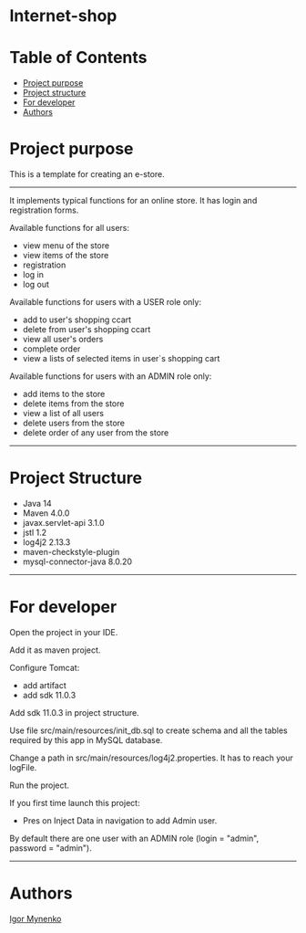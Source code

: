# Internet-shop
# Table of Contents
* [Project purpose](#purpose)
* [Project structure](#structure)
* [For developer](#developer-start)
* [Authors](#authors)
# <a name="purpose"></a>Project purpose

This is a template for creating an e-store.
<hr>
It implements typical functions for an online store. 
It has login and registration forms.

Available functions for all users: 
* view menu of the store
* view items of the store
* registration
* log in
* log out
  
Available functions for users with a USER role only: 
* add to user's shopping ccart
* delete from user's shopping ccart
* view all user's orders
* complete order
* view a lists of selected items in user`s shopping cart

Available functions for users with an ADMIN role only:
* add items to the store
* delete items from the store
* view a list of all users
* delete users from the store
* delete order of any user from the store

<hr>

# <a name="structure"></a>Project Structure
* Java 14
* Maven 4.0.0
* javax.servlet-api 3.1.0
* jstl 1.2
* log4j2 2.13.3
* maven-checkstyle-plugin
* mysql-connector-java 8.0.20
<hr>

# <a name="developer-start"></a>For developer
Open the project in your IDE.

Add it as maven project.

Configure Tomcat:
* add artifact
* add sdk 11.0.3

Add sdk 11.0.3 in project struсture.

Use file src/main/resources/init_db.sql to create schema and all the tables required by this app in MySQL database.


Change a path in src/main/resources/log4j2.properties. It has to reach your logFile.

Run the project.

If you first time launch this project: 
 * Pres on Inject Data in navigation to add Admin user.

By default there are one user with an ADMIN role (login = "admin", password = "admin"). 
<hr>

# <a name="authors"></a>Authors
[Igor Mynenko](https://github.com/woododoCode)